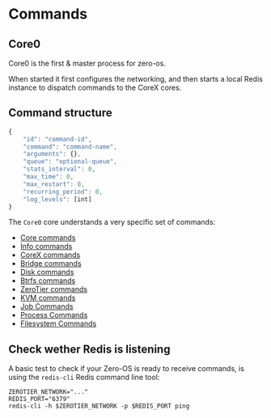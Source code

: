 # Commands

## Core0

Core0 is the first & master process for zero-os.

When started it first configures the networking, and then starts a local Redis instance to dispatch commands to the CoreX cores.

## Command structure

```javascript
{
	"id": "command-id",
	"command": "command-name",
	"arguments": {},
	"queue": "optional-queue",
	"stats_interval": 0,
	"max_time": 0,
	"max_restart": 0,
	"recurring_period": 0,
	"log_levels": [int]
}
```

The `Core0` core understands a very specific set of commands:


- [Core commands](core.md)
- [Info commands](info.md)
- [CoreX commands](corex.md)
- [Bridge commands](bridge.md)
- [Disk commands](disk.md)
- [Btrfs commands](btrfs.md)
- [ZeroTier commands](zerotier.md)
- [KVM commands](kvm.md)
- [Job Commands](job.md)
- [Process Commands](process.md)
- [Filesystem Commands](filesystem.md)

## Check wether Redis is listening

A basic test to check if your Zero-OS is ready to receive commands, is using the `redis-cli` Redis command line tool:
```
ZEROTIER_NETWORK="..."
REDIS_PORT="6379"
redis-cli -h $ZEROTIER_NETWORK -p $REDIS_PORT ping
```
